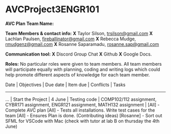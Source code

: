 # AVCProject3ENGR101

**AVC Plan**
**Team Name:**

**Team Members & contact info:**
**X** Taylor Silson, trsilson@gmail.com
**X** Lachlan Paulsen, fireballinator@gmail.com
**X** Rebecca Mudge, rmudgenz@gmail.com
**X** Rosanne Saparamadu, rosanne.sap@gmail.com

**Communication tool:**
**X** Discord Group Chat
**X** Github
**X** Google Docs.

**Roles:**
No particular roles were given to team members. All team members will participate equally with planning, coding and writing logs which could help promote different aspects of knowledge for each team member.

Date | Objectives | Due date | Item due | Conflicts | Tasks
----   ----------   --------   --------   ---------   -----
... | Start the Project | 4 June | Testing code | COMP102/112 assignment, CYBR171 assignment, ENGR121 assignment, MATH132
assignment | [All] - Complete AVC plan [All] - Tests all installations. Write test cases for the team [All] - Ensures Plan is done. (Contributing ideas) [Rosanne] - Sort out SFML for VSCode with Mac (check with tutor at lab B on thursday the 4th June)
 